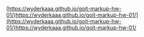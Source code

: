 [https://wyderkaaa.github.io/goit-markup-hw-01/)https://wyderkaaa.github.io/goit-markup-hw-01/](https://wyderkaaa.github.io/goit-markup-hw-01/)https://wyderkaaa.github.io/goit-markup-hw-01/

